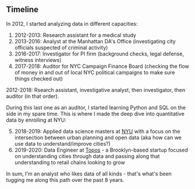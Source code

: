 ## Timeline

In 2012, I started analyzing data in different capacities:

1. 2012-2013: Research assistant for a medical study 
2. 2013-2016: Analyst at the Manhattan DA's Office (investigating city officials suspected of criminal activity)
3. 2016-2017: Investigator for PI firm (background checks, legal defense, witness interviews)
4. 2017-2018: Auditor for NYC Campaign Finance Board (checking the flow of money in and out of local NYC political campaigns to make sure things checked out)

2012-2018: Rsearch assistant, investigative analyst, then investigator, then auditor (in that order). 

During this last one as an auditor, I started learning Python and SQL on the side in my spare time. This is where I made the deep dive into quantitative data by enrolling at NYU:

5. 2018-2019: Applied data science masters at [NYU](https://cusp.nyu.edu/) with a focus on the intersection between urban planning and open data (aka how can we use data to understand/improve cities?)
6. 2019-2020: Data Engineer at [Topos](https://topos.com/) - a Brooklyn-based startup focused on understanding cities through data and passing along that understanding to retail chains looking to grow

In sum, I'm an analyst who likes data of all kinds - that's what's been tugging me along this path over the past 8 years.
